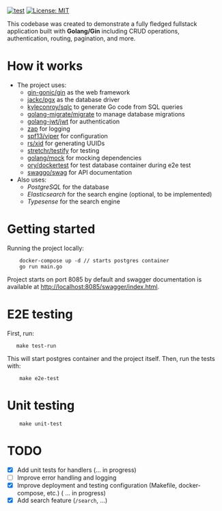 [![test](https://github.com/aliml92/realworld-gin-sqlc/actions/workflows/test.yaml/badge.svg?branch=master&event=push)](https://github.com/aliml92/realworld-gin-sqlc/actions/workflows/test.yaml)
[![License: MIT](https://img.shields.io/badge/License-MIT-yellow.svg)](https://github.com/aliml92/realworld-gin-sqlc/blob/master/LICENSE)




This codebase was created to demonstrate a fully fledged fullstack application built with **Golang/Gin** including CRUD operations, authentication, routing, pagination, and more.


# How it works
* The project uses:
    * [gin-gonic/gin](https://github.com/gin-gonic/gin) as the web framework
    * [jackc/pgx](https://github.com/jackc/pgx) as the database driver
    * [kyleconroy/sqlc](https://github.com/kyleconroy/sqlc) to generate Go code from SQL queries
    * [golang-migrate/migrate](https://github.com/golang-migrate/migrate) to manage database migrations
    * [golang-jwt/jwt](https://github.com/golang-jwt/jwt) for authentication
    * [zap](https://github.com/uber-go/zap) for logging
    * [spf13/viper](https://github.com/spf13/viper) for configuration
    * [rs/xid](https://github.com/rs/xid) for generating UUIDs
    * [stretchr/testify](https://github.com/stretchr/testify) for testing
    * [golang/mock](https://github.com/golang/mock) for mocking dependencies
    * [ory/dockertest](https://github.com/ory/dockertest) for test database container during e2e test
    * [swaggo/swag](https://github.com/swaggo/swag) for API documentation
* Also uses:
    * *PostgreSQL* for the database
    * *Elasticsearch* for the search engine (optional, to be implemented)
    * *Typesense* for the search engine
# Getting started 
Running the project locally:

```
    docker-compose up -d // starts postgres container
    go run main.go
```

Project starts on port 8085 by default and swagger documentation is available at [http://localhost:8085/swagger/index.html](http://localhost:8085/swagger/index.html). 

# E2E testing
First, run:
```
   make test-run 
```
This will start postgres container and the project itself. Then, run the tests with:
```
    make e2e-test
```

# Unit testing
```
    make unit-test
```

# TODO
* [x] Add unit tests for handlers (... in progress)
* [ ] Improve error handling and logging
* [x] Improve deployment and testing configuration (Makefile, docker-compose, etc.) ( ... in progress)
* [x] Add search feature (`/search`, ...)

